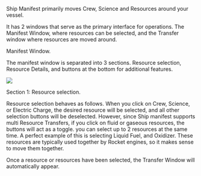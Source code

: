 Ship Manifest primarily moves Crew, Science and Resources around your vessel.

It has 2 windows that serve as the primary interface for operations.  The Manifest Window, where resources can be selected, and the Transfer window where resources are moved around.

Manifest Window.

The manifest window is separated into 3 sections.  Resource selection, Resource Details, and buttons at the bottom for additional features.

![]([img]http://i.imgur.com/nbudphN.png[/img])

Section 1:  Resource selection.

Resource selection behaves as follows.  When you click on Crew, Science, or Electric Charge, the desired resource will be selected, and all other selection buttons will be deselected.  However, since Ship manifest supports multi Resource Transfers, if you click on fluid or gaseous resources, the buttons will act as a toggle.  you can select up to 2 resources at the same time.  A perfect example of this is selecting Liquid Fuel, and Oxidizer.  These resources are typically used together by Rocket engines, so it makes sense to move them together.

Once a resource or resources have been selected, the Transfer Window will automatically appear.  



